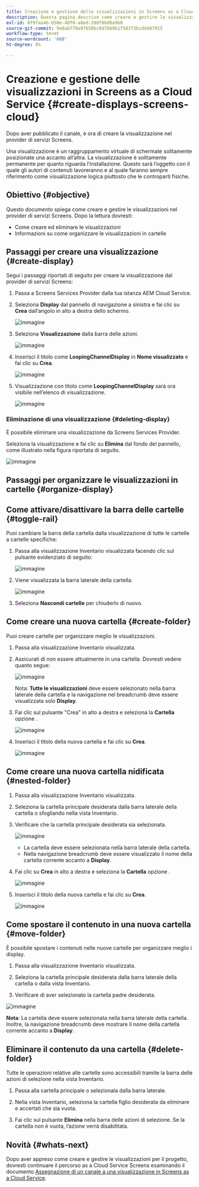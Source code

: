 ```yaml
---
title: Creazione e gestione delle visualizzazioni in Screens as a Cloud Service
description: Questa pagina descrive come creare e gestire le visualizzazioni in Screens as a Cloud Service.
exl-id: 0f9faa4b-b50e-40f8-a8ed-280f8bd0a9b8
source-git-commit: 9e0ab778e97658bc8d7669b1f582f3bcddd47915
workflow-type: tm+mt
source-wordcount: '668'
ht-degree: 8%

---
```


# Creazione e gestione delle visualizzazioni in Screens as a Cloud Service {#create-displays-screens-cloud}

Dopo aver pubblicato il canale, è ora di creare la visualizzazione nel provider di servizi Screens.

Una visualizzazione è un raggruppamento virtuale di schermate solitamente posizionate una accanto all’altra. La visualizzazione è solitamente permanente per quanto riguarda l’installazione. Questo sarà l’oggetto con il quale gli autori di contenuti lavoreranno e al quale faranno sempre riferimento come visualizzazione logica piuttosto che le controparti fisiche.

## Obiettivo {#objective}

Questo documento spiega come creare e gestire le visualizzazioni nel provider di servizi Screens. Dopo la lettura dovresti:

* Come creare ed eliminare le visualizzazioni
* Informazioni su come organizzare le visualizzazioni in cartelle

## Passaggi per creare una visualizzazione {#create-display}

Segui i passaggi riportati di seguito per creare la visualizzazione dal provider di servizi Screens:

1. Passa a Screens Services Provider dalla tua istanza AEM Cloud Service.
1. Seleziona **Display** dal pannello di navigazione a sinistra e fai clic su **Crea** dall’angolo in alto a destra dello schermo.

   ![immagine](/help/screens-cloud/assets/display/disp-1.png)

1. Seleziona **Visualizzazione** dalla barra delle azioni.

   ![immagine](/help/screens-cloud/assets/display/disp-2.png)

1. Inserisci il titolo come **LoopingChannelDisplay** in **Nome visualizzato** e fai clic su **Crea**.

   ![immagine](/help/screens-cloud/assets/display/disp3.png)

1. Visualizzazione con titolo come **LoopingChannelDisplay** sarà ora visibile nell’elenco di visualizzazione.

   ![immagine](/help/screens-cloud/assets/display/disp-4.png)

### Eliminazione di una visualizzazione {#deleting-display}

È possibile eliminare una visualizzazione da Screens Services Provider.

Seleziona la visualizzazione e fai clic su **Elimina** dal fondo del pannello, come illustrato nella figura riportata di seguito.

![immagine](/help/screens-cloud/assets/display/disp-5.png)

## Passaggi per organizzare le visualizzazioni in cartelle {#organize-display}

## Come attivare/disattivare la barra delle cartelle {#toggle-rail}

Puoi cambiare la barra della cartella dalla visualizzazione di tutte le cartelle a cartelle specifiche:

1. Passa alla visualizzazione Inventario visualizzata facendo clic sul pulsante evidenziato di seguito:

   ![immagine](/help/screens-cloud/assets/display/display-inventory.png)

1. Viene visualizzata la barra laterale della cartella.

   ![immagine](/help/screens-cloud/assets/display/toggle-rail.png)

1. Seleziona **Nascondi cartelle** per chiuderlo di nuovo.

## Come creare una nuova cartella {#create-folder}

Puoi creare cartelle per organizzare meglio le visualizzazioni.

1. Passa alla visualizzazione Inventario visualizzata.
1. Assicurati di non essere attualmente in una cartella. Dovresti vedere quanto segue:

   ![immagine](/help/screens-cloud/assets/display/verify-view.png)

   Nota: **Tutte le visualizzazioni** deve essere selezionato nella barra laterale della cartella e la navigazione nel breadcrumb deve essere visualizzata solo **Display**.

1. Fai clic sul pulsante &quot;Crea&quot; in alto a destra e seleziona la **Cartella** opzione .

   ![immagine](/help/screens-cloud/assets/display/Createfolder.png)

1. Inserisci il titolo della nuova cartella e fai clic su **Crea**.

   ![immagine](/help/screens-cloud/assets/display/Createfolder2.png)

## Come creare una nuova cartella nidificata {#nested-folder}

1. Passa alla visualizzazione Inventario visualizzata.

1. Seleziona la cartella principale desiderata dalla barra laterale della cartella o sfogliando nella vista Inventario.
1. Verificare che la cartella principale desiderata sia selezionata.

   ![immagine](/help/screens-cloud/assets/display/Nestedview.png)

   * La cartella deve essere selezionata nella barra laterale della cartella.
   * Nella navigazione breadcrumb deve essere visualizzato il nome della cartella corrente accanto a **Display**.

1. Fai clic su  **Crea**  in alto a destra e seleziona la **Cartella** opzione .

   ![immagine](/help/screens-cloud/assets/display/Createfolder.png)

1. Inserisci il titolo della nuova cartella e fai clic su **Crea**.

   ![immagine](/help/screens-cloud/assets/display/Createfolder2.png)

## Come spostare il contenuto in una nuova cartella {#move-folder}

È possibile spostare i contenuti nelle nuove cartelle per organizzare meglio i display.

1. Passa alla visualizzazione Inventario visualizzata.

1. Seleziona la cartella principale desiderata dalla barra laterale della cartella o dalla vista Inventario.

1. Verificare di aver selezionato la cartella padre desiderata.

![immagine](/help/screens-cloud/assets/display/movetofolder.png)

**Nota**: La cartella deve essere selezionata nella barra laterale della cartella. Inoltre, la navigazione breadcrumb deve mostrare il nome della cartella corrente accanto a **Display**.

## Eliminare il contenuto da una cartella {#delete-folder}

Tutte le operazioni relative alle cartelle sono accessibili tramite la barra delle azioni di selezione nella vista Inventario.

1. Passa alla cartella principale o selezionala dalla barra laterale.

1. Nella vista Inventario, seleziona la cartella figlio desiderata da eliminare e accertati che sia vuota.

1. Fai clic sul pulsante **Elimina** nella barra delle azioni di selezione. Se la cartella non è vuota, l’azione verrà disabilitata.


## Novità {#whats-next}

Dopo aver appreso come creare e gestire le visualizzazioni per il progetto, dovresti continuare il percorso as a Cloud Service Screens esaminando il documento [Assegnazione di un canale a una visualizzazione in Screens as a Cloud Service](https://experienceleague.adobe.com/docs/experience-manager-cloud-service/screens-as-cloud-service/create-content/assigning-channels-to-display.html?lang=en).

